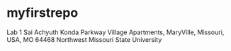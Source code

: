 # myfirstrepo
Lab 1
Sai Achyuth Konda
Parkway Village Apartments, MaryVille, Missouri, USA, MO 64468
Northwest Missouri State University
